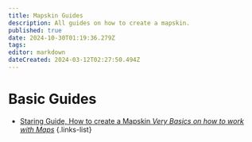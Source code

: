 ```yaml
---
title: Mapskin Guides
description: All guides on how to create a mapskin.
published: true
date: 2024-10-30T01:19:36.279Z
tags: 
editor: markdown
dateCreated: 2024-03-12T02:27:50.494Z
---
```



# Basic Guides
- [Staring Guide, How to create a Mapskin *Very Basics on how to work with Maps*](/specific-guide/mapskin/basic-mapskin-guide)
{.links-list}




